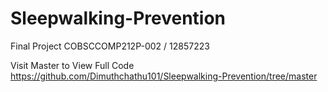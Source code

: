 # Sleepwalking-Prevention
Final Project COBSCCOMP212P-002 / 12857223

Visit Master to View Full Code
https://github.com/Dimuthchathu101/Sleepwalking-Prevention/tree/master
